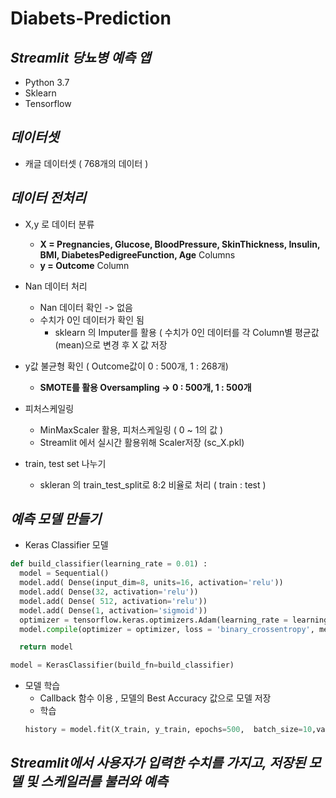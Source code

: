 # Diabets-Prediction      



## _Streamlit 당뇨병 예측 앱_


- Python 3.7
- Sklearn
- Tensorflow   
   
      
         
## _데이터셋_
- 캐글 데이터셋 ( 768개의 데이터 )   

## _데이터 전처리_   
- X,y 로 데이터 분류
  - **X = Pregnancies, Glucose, BloodPressure, SkinThickness, Insulin, BMI, DiabetesPedigreeFunction, Age** Columns
  - **y = Outcome** Column

- Nan 데이터 처리
  - Nan 데이터 확인 -> 없음
  - 수치가 0인 데이터가 확인 됨 
    - sklearn 의 Imputer를 활용 ( 수치가 0인 데이터를 각 Column별 평균값(mean)으로 변경 후 X 값 저장
 
- y값 불균형 확인 ( Outcome값이 0 : 500개,  1 : 268개) 
  - **SMOTE를 활용 Oversampling -> 0 : 500개, 1 : 500개**
 
- 피처스케일링
  - MinMaxScaler 활용, 피처스케일링 ( 0 ~ 1의 값 )
  - Streamlit 에서 실시간 활용위해 Scaler저장 (sc_X.pkl)
  
- train, test set 나누기
  - skleran 의 train_test_split로 8:2 비율로 처리 ( train : test )


## _예측 모델 만들기_

- Keras Classifier 모델 
```python
def build_classifier(learning_rate = 0.01) :
  model = Sequential()
  model.add( Dense(input_dim=8, units=16, activation='relu'))
  model.add( Dense(32, activation='relu'))
  model.add( Dense( 512, activation='relu'))
  model.add( Dense(1, activation='sigmoid'))
  optimizer = tensorflow.keras.optimizers.Adam(learning_rate = learning_rate)
  model.compile(optimizer = optimizer, loss = 'binary_crossentropy', metrics='accuracy')

  return model
```

```python
model = KerasClassifier(build_fn=build_classifier)
```

- 모델 학습 
  - Callback 함수 이용 , 모델의 Best Accuracy 값으로 모델 저장
  - 학습 
  ```python
  history = model.fit(X_train, y_train, epochs=500,  batch_size=10,validation_data=(X_test, y_test), callbacks=cp )
  ```
  

  
## **_Streamlit에서 사용자가 입력한 수치를 가지고, 저장된 모델 및 스케일러를 불러와 예측_**

  
  
  





 







